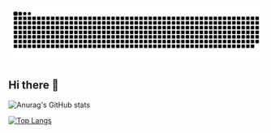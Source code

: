 <div align="center">
  <img src="https://github.com/liang09255/liang09255/blob/output/github-contribution-grid-snake-dark.svg">
</div>

## Hi there 👋

![Anurag's GitHub stats](https://github-readme-stats.vercel.app/api?username=liang09255&theme=github_dark_dimmed&show_icons=true&count_private=true)

[![Top Langs](https://github-readme-stats.vercel.app/api/top-langs/?username=liang09255&layout=compact&theme=github_dark_dimmed)](https://github.com/anuraghazra/github-readme-stats)
